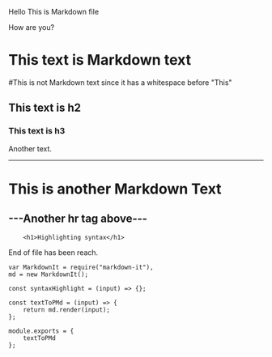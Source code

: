 Hello This is Markdown file

How are you?

# This text is Markdown text

#This is not Markdown text since it has a whitespace before "This"

## This text is h2

### This text is h3

Another text.

---

# This is another Markdown Text

---Another hr tag above---
---
```
	<h1>Highlighting syntax</h1>
```

End of file has been reach.

```
var MarkdownIt = require("markdown-it"),
md = new MarkdownIt();

const syntaxHighlight = (input) => {};

const textToPMd = (input) => {
	return md.render(input);
};

module.exports = {
	textToPMd
};
```
